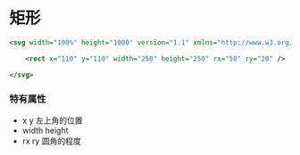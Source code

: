 # 矩形
```svg
<svg width="100%" height="1000" version="1.1" xmlns="http://www.w3.org/2000/svg">

    <rect x="110" y="110" width="250" height="250" rx="50" ry="20" />

</svg>
```

### 特有属性
- x y  左上角的位置
- width height
- rx ry  圆角的程度